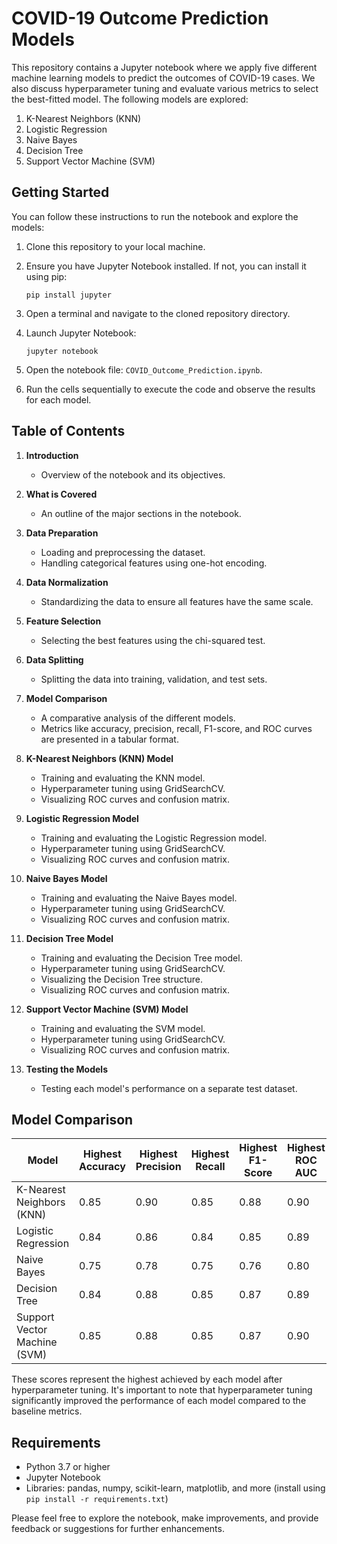 # COVID-19 Outcome Prediction Models

This repository contains a Jupyter notebook where we apply five different machine learning models to predict the outcomes of COVID-19 cases. We also discuss hyperparameter tuning and evaluate various metrics to select the best-fitted model. The following models are explored:

1. K-Nearest Neighbors (KNN)
2. Logistic Regression
3. Naive Bayes
4. Decision Tree
5. Support Vector Machine (SVM)

## Getting Started

You can follow these instructions to run the notebook and explore the models:

1. Clone this repository to your local machine.

2. Ensure you have Jupyter Notebook installed. If not, you can install it using pip:

   ```
   pip install jupyter
   ```

3. Open a terminal and navigate to the cloned repository directory.

4. Launch Jupyter Notebook:

   ```
   jupyter notebook
   ```

5. Open the notebook file: `COVID_Outcome_Prediction.ipynb`.

6. Run the cells sequentially to execute the code and observe the results for each model.

## Table of Contents

1. **Introduction**
   - Overview of the notebook and its objectives.

2. **What is Covered**
   - An outline of the major sections in the notebook.

3. **Data Preparation**
   - Loading and preprocessing the dataset.
   - Handling categorical features using one-hot encoding.

4. **Data Normalization**
   - Standardizing the data to ensure all features have the same scale.

5. **Feature Selection**
   - Selecting the best features using the chi-squared test.

6. **Data Splitting**
   - Splitting the data into training, validation, and test sets.

7. **Model Comparison**
   - A comparative analysis of the different models.
   - Metrics like accuracy, precision, recall, F1-score, and ROC curves are presented in a tabular format.

8. **K-Nearest Neighbors (KNN) Model**
   - Training and evaluating the KNN model.
   - Hyperparameter tuning using GridSearchCV.
   - Visualizing ROC curves and confusion matrix.

9. **Logistic Regression Model**
   - Training and evaluating the Logistic Regression model.
   - Hyperparameter tuning using GridSearchCV.
   - Visualizing ROC curves and confusion matrix.

10. **Naive Bayes Model**
    - Training and evaluating the Naive Bayes model.
    - Hyperparameter tuning using GridSearchCV.
    - Visualizing ROC curves and confusion matrix.

11. **Decision Tree Model**
    - Training and evaluating the Decision Tree model.
    - Hyperparameter tuning using GridSearchCV.
    - Visualizing the Decision Tree structure.
    - Visualizing ROC curves and confusion matrix.

12. **Support Vector Machine (SVM) Model**
    - Training and evaluating the SVM model.
    - Hyperparameter tuning using GridSearchCV.
    - Visualizing ROC curves and confusion matrix.

13. **Testing the Models**
    - Testing each model's performance on a separate test dataset.

## Model Comparison

| Model                   | Highest Accuracy | Highest Precision | Highest Recall | Highest F1-Score | Highest ROC AUC |
|-------------------------|-------------------|-------------------|----------------|-------------------|------------------|
| K-Nearest Neighbors (KNN)  | 0.85            | 0.90              | 0.85           | 0.88              | 0.90             |
| Logistic Regression       | 0.84            | 0.86              | 0.84           | 0.85              | 0.89             |
| Naive Bayes               | 0.75            | 0.78              | 0.75           | 0.76              | 0.80             |
| Decision Tree             | 0.84            | 0.88              | 0.85           | 0.87              | 0.89             |
| Support Vector Machine (SVM) | 0.85       | 0.88              | 0.85           | 0.87              | 0.90             |

These scores represent the highest achieved by each model after hyperparameter tuning. It's important to note that hyperparameter tuning significantly improved the performance of each model compared to the baseline metrics.

## Requirements

- Python 3.7 or higher
- Jupyter Notebook
- Libraries: pandas, numpy, scikit-learn, matplotlib, and more (install using `pip install -r requirements.txt`)



Please feel free to explore the notebook, make improvements, and provide feedback or suggestions for further enhancements.
